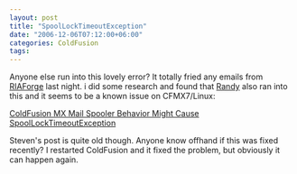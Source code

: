```yaml
---
layout: post
title: "SpoolLockTimeoutException"
date: "2006-12-06T07:12:00+06:00"
categories: ColdFusion 
tags: 
---
```


Anyone else run into this lovely error? It totally fried any emails from <a href="http://www.riaforge.org">RIAForge</a> last night. i did some research and found that <a href="http://www.drisgill.com/index.cfm/2005/11/14/ColdFusion-MX6-and-MX7-Mail-Problem-Snuck-up-on-me">Randy</a> also ran into this and it seems to be a known issue on CFMX7/Linux:

<a href="http://www.talkingtree.com/blog/index.cfm?mode=entry&entry=67FD4A34-50DA-0559-A042BCA588B4C15B">ColdFusion MX Mail Spooler Behavior Might Cause SpoolLockTimeoutException</a>

Steven's post is quite old though. Anyone know offhand if this was fixed recently? I restarted ColdFusion and it fixed the problem, but obviously it can happen again.